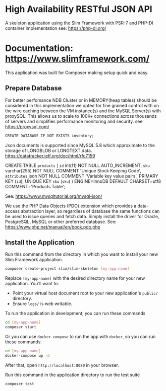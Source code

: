 # High Availability RESTful JSON API
A skeleton application using the Slim Framework with PSR-7 
and PHP-DI container implementation see: https://php-di.org/

# Documentation: https://www.slimframework.com/
This application was built for Composer making setup quick and easy.

## Prepare Database
For better perfomance NDB Cluster or in MEMORY(heap tables) should be considered
In this implementation we opted for fine grained control with on the wire caching 
between the VM instance(s) and the MySQL Server(s) with proxySQL.
This allows us to scale to 100K+ connections across thousands of servers
and simplifies performance monitoring and security.
see https://proxysql.com/

```bash
CREATE DATABASE IF NOT EXISTS inventory;
```

Json documents is supported since MySQL 5.8 which
approximate to the storage of LONGBLOB or LONGTEXT data.
https://datatracker.ietf.org/doc/html/rfc7159

CREATE TABLE `products` (
  `id` int(11) NOT NULL AUTO_INCREMENT,
  `sku` varchar(255) NOT NULL COMMENT 'Unique Stock Keeping Code',
  `attributes` json NOT NULL COMMENT 'Variable key value pairs',
  PRIMARY KEY (`id`),
  UNIQUE KEY `sku` (`sku`)
) ENGINE=InnoDB DEFAULT CHARSET=utf8 COMMENT='Products Table';

See: https://www.mysqltutorial.org/mysql-json/

We use the PHP Data Objects (PDO) extension which provides a data-access abstraction layer, 
so regardless of database the same functions can be used to issue queries and fetch data.
Simply install the driver for Oracle, PostgreSQL, MySQL or other preferred database. 
See: https://www.php.net/manual/en/book.pdo.php


## Install the Application
Run this command from the directory in which you want to install your new Slim Framework application.

```bash
composer create-project slim/slim-skeleton [my-app-name]
```

Replace `[my-app-name]` with the desired directory name for your new application. You'll want to:

* Point your virtual host document root to your new application's `public/` directory.
* Ensure `logs/` is web writable.

To run the application in development, you can run these commands 

```bash
cd [my-app-name]
composer start
```

Or you can use `docker-compose` to run the app with `docker`, so you can run these commands:
```bash
cd [my-app-name]
docker-compose up -d
```
After that, open `http://localhost:8080` in your browser.

Run this command in the application directory to run the test suite

```bash
composer test
```
